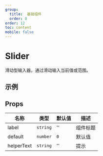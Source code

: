 ```yaml
---
group:
  title:  基础组件
  order: 0
order: 12
toc: content
mobile: false
---
```


# Slider

滑动型输入器，通过滑动输入当前值或范围。

## 示例

<code src="./examples/Slider" compact background="#fff"></code>

## Props

| 名称       | 类型     | 默认值 | 描述     |
| ---------- | -------- | ------ | -------- |
| label      | `string` | ''     | 组件标题 |
| default    | `number` | `0`    | 默认值   |
| helperText | `string` | ''     | 提示     |

